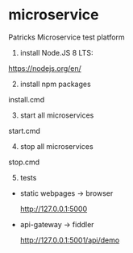 # microservice
Patricks Microservice test platform

1. install Node.JS 8 LTS:

  https://nodejs.org/en/

2. install npm packages

  install.cmd

3. start all microservices

  start.cmd

4. stop all microservices

  stop.cmd
 
5. tests

- static webpages -> browser

  http://127.0.0.1:5000

- api-gateway -> fiddler

  http://127.0.0.1:5001/api/demo

